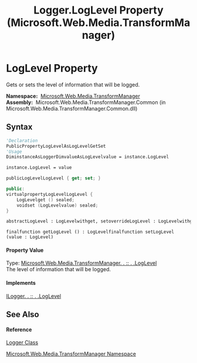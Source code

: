 ﻿---
title: Logger.LogLevel Property  (Microsoft.Web.Media.TransformManager)
TOCTitle: LogLevel Property
ms:assetid: P:Microsoft.Web.Media.TransformManager.Logger.LogLevel
ms:mtpsurl: https://msdn.microsoft.com/en-us/library/microsoft.web.media.transformmanager.logger.loglevel(v=VS.90)
ms:contentKeyID: 35521136
ms.date: 06/14/2012
mtps_version: v=VS.90
f1_keywords:
- Microsoft.Web.Media.TransformManager.Logger.set_LogLevel
- Microsoft.Web.Media.TransformManager.Logger.LogLevel
- Microsoft.Web.Media.TransformManager.Logger.get_LogLevel
dev_langs:
- CSharp
- JScript
- VB
- FSharp
- c++
api_location:
- Microsoft.Web.Media.TransformManager.Common.dll
api_name:
- Microsoft.Web.Media.TransformManager.Logger.get_LogLevel
- Microsoft.Web.Media.TransformManager.Logger.LogLevel
- Microsoft.Web.Media.TransformManager.Logger.set_LogLevel
api_type:
- Managed
topic_type:
- apiref
- kbSyntax
product_family_name: VS
ROBOTS: INDEX,FOLLOW
---

# LogLevel Property

Gets or sets the level of information that will be logged.

**Namespace:**  [Microsoft.Web.Media.TransformManager](microsoft-web-media-transformmanager-namespace.md)  
**Assembly:**  Microsoft.Web.Media.TransformManager.Common (in Microsoft.Web.Media.TransformManager.Common.dll)

## Syntax

``` vb
'Declaration
PublicPropertyLogLevelAsLogLevelGetSet
'Usage
DiminstanceAsLoggerDimvalueAsLogLevelvalue = instance.LogLevel

instance.LogLevel = value
```

``` csharp
publicLogLevelLogLevel { get; set; }
```

``` c++
public:
virtualpropertyLogLevelLogLevel {
    LogLevelget () sealed;
    voidset (LogLevelvalue) sealed;
}
```

``` fsharp
abstractLogLevel : LogLevelwithget, setoverrideLogLevel : LogLevelwithget, set
```

``` jscript
finalfunction getLogLevel () : LogLevelfinalfunction setLogLevel (value : LogLevel)
```

#### Property Value

Type: [Microsoft.Web.Media.TransformManager. . :: . .LogLevel](loglevel-enumeration-microsoft-web-media-transformmanager.md)  
The level of information that will be logged.  

#### Implements

[ILogger. . :: . .LogLevel](ilogger-loglevel-property-microsoft-web-media-transformmanager.md)  

## See Also

#### Reference

[Logger Class](logger-class-microsoft-web-media-transformmanager.md)

[Microsoft.Web.Media.TransformManager Namespace](microsoft-web-media-transformmanager-namespace.md)

